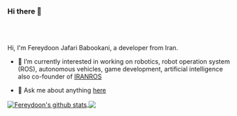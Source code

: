 ### Hi there 👋

<br />
<br />

Hi, I'm Fereydoon Jafari Babookani, a developer from Iran.

- 🔭 I’m currently interested in working on robotics, robot operation system (ROS), autonomous vehicles, game development, artificial intelligence also co-founder of [IRANROS](http://iranros.com/)

- 💬 Ask me about anything [here](https://github.com/fereydoon031/fereydoon031/issues)


<a href="https://github.com/fereydoon031">
  <img align="center" src="https://github-readme-stats.vercel.app/api?username=fereydoon031&show_icons=true&include_all_commits=true&theme=material-palenight" alt="Fereydoon's github stats" />
</a>
<a href="https://github.com/fereydoon031">
  <img align="center" src="https://github-readme-stats.vercel.app/api/top-langs/?username=fereydoon031&layout=compact&theme=material-palenight" />
</a>

